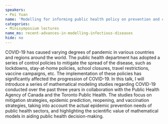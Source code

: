 ```yaml
---
speakers:
- Pei Yuan
name: 'Modelling for informing public health policy on prevention and control of COVID-19 epidemics in Toronto, Canada'
categories:
- Minisymposium lectures
name_ms: recent-advances-in-modelling-infectious-diseases
hide: no
---
```

COVID-19 has caused varying degrees of pandemic in various countries and regions around the world. The public health department has adopted a series of control policies to mitigate the spread of the disease, such as lockdowns, stay-at-home policies, school closures, travel restrictions, vaccine campaigns, etc. The implementation of these policies has significantly affected the progression of COVID-19. In this talk, I will introduce a series of mathematical modeling studies regarding COVID-19 conducted over the past three years in collaboration with the Public Health Agency of Canada and the Toronto Public Health. The studies focus on mitigation strategies, epidemic prediction, reopening, and vaccination strategies, taking into account the actual epidemic prevention needs of public health sectors, and highlighting the scientific value of mathematical models in aiding public health decision-making.

